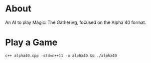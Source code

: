 # About

An AI to play Magic: The Gathering, focused on the Alpha 40 format.

# Play a Game

    c++ alpha40.cpp -std=c++11 -o alpha40 && ./alpha40
